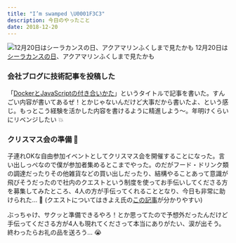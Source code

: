 ```yaml
---
title: "I’m swamped \U0001F3C3"
description: 今日のやったこと
date: 2018-12-20
---
```


![12月20日は[シーラカンスの日](http://www.nnh.to/12/20.html)、アクアマリンふくしまで見たかも](https://cdn-images-1.medium.com/max/800/1*23W-Gi27MwAp7dNqyqxrwg.png)
12月20日は[シーラカンスの日](http://www.nnh.to/12/20.html)、アクアマリンふくしまで見たかも

### 会社ブログに技術記事を投稿した

「[DockerとJavaScriptの付き合いかた](http://tech.connehito.com/entry/docker-javascript)」というタイトルで記事を書いた。すんごい内容が書いてあるぜ！とかじゃないんだけど大事だから書いたよ、という感じ。もっとこう経験を活かした内容を書けるように精進しよう〜。年明けくらいにリベンジしたい 💥

### クリスマス会の準備 🎅

子連れOKな自由参加イベントとしてクリスマス会を開催することになった。言い出しっぺなので僕が参加者集めるとこまでやった。のだがフード・ドリンク類の調達だったりその他雑貨などの買い出しだったり、結構やることあって意識が飛びそうだったので社内のクエストという制度を使ってお手伝いしてくださる方を募集してみたところ、4人の方が手伝ってくれることとなり、今日も非常に助けられた… 🙏 (クエストについてはきよえ氏の[この記事](https://note.mu/kiyoeshi/n/n6e0d67459def)が分かりやすい)

ぶっちゃけ、サクッと準備できるやろ！とか思ってたので予想外だったんだけど手伝ってくださる方が4人も現れてくださって本当にありがたい、涙が出そう。終わったらお礼の品を送ろう… 😭
